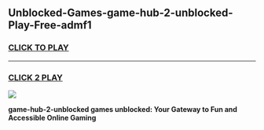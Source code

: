 
## Unblocked-Games-game-hub-2-unblocked-Play-Free-admf1
<h3>
<a href="https://premium76.site?title=game-hub-2-unblocked&ref=23A">CLICK TO PLAY</a></h3>
<hr>

<h3>
<a href="https://premium76.site?title=game-hub-2-unblocked&ref=23A">CLICK 2 PLAY</a>
  
</h3>

<a href="https://premium76.site?title=game-hub-2-unblocked&ref=23A"><img src="https://clearcache.store/games.png"></a>


**game-hub-2-unblocked games unblocked: Your Gateway to Fun and Accessible Online Gaming**
